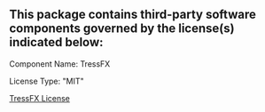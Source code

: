 This package contains third-party software components governed by the license(s) indicated below:
---------

Component Name: TressFX

License Type: "MIT"

[TressFX License](https://github.com/GPUOpen-Effects/TressFX/blob/4.1/license.txt)